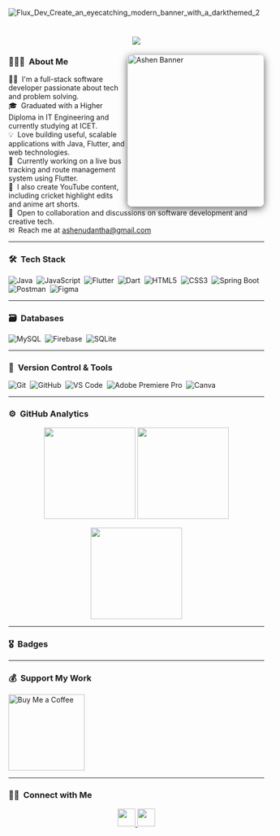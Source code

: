 ![Flux_Dev_Create_an_eyecatching_modern_banner_with_a_darkthemed_2](https://github.com/user-attachments/assets/27ee83c5-f142-4b54-8ee8-2071eccf3e9d)

<h1 align="center">
  <a href="https://github.com/DenverCoder1/readme-typing-svg"><img src="https://readme-typing-svg.herokuapp.com?font=Time+New+Roman&color=%87CEEB&size=25&center=true&vCenter=true&width=600&height=100&lines=I'm+Ashen+Udantha;Full-Stack+Developer;Code.+Build.+Innovate."></a>
</h1>

<img src="https://github.com/user-attachments/assets/36960e82-0154-4814-847c-97238eda98eb" 
     alt="Ashen Banner" 
     align="right" 
     width="270" 
     height="300" 
     style="box-shadow: 0 4px 15px rgba(0, 0, 0, 0.6); border-radius: 10px;">

### 👨🏻‍💻 &nbsp;About Me

👨‍💻 &nbsp;I'm a full-stack software developer passionate about tech and problem solving.\
🎓 &nbsp;Graduated with a Higher Diploma in IT Engineering and currently studying at ICET.\
💡 &nbsp;Love building useful, scalable applications with Java, Flutter, and web technologies.\
🌱 &nbsp;Currently working on a live bus tracking and route management system using Flutter.\
🎥 &nbsp;I also create YouTube content, including cricket highlight edits and anime art shorts.\
💬 &nbsp;Open to collaboration and discussions on software development and creative tech.\
✉ &nbsp;Reach me at ashenudantha@gmail.com

---

### 🛠 &nbsp;Tech Stack

![Java](https://img.shields.io/badge/java-%23ED8B00.svg?style=for-the-badge&logo=java&logoColor=white)&nbsp;
![JavaScript](https://img.shields.io/badge/javascript-%23323330.svg?style=for-the-badge&logo=javascript&logoColor=%23F7DF1E)&nbsp;
![Flutter](https://img.shields.io/badge/flutter-%2302569B.svg?style=for-the-badge&logo=flutter&logoColor=white)&nbsp;
![Dart](https://img.shields.io/badge/Dart-%230175C2.svg?style=for-the-badge&logo=dart&logoColor=white)&nbsp;
![HTML5](https://img.shields.io/badge/html5-%23E34F26.svg?style=for-the-badge&logo=html5&logoColor=white)&nbsp;
![CSS3](https://img.shields.io/badge/css3-%231572B6.svg?style=for-the-badge&logo=css3&logoColor=white)&nbsp;
![Spring Boot](https://img.shields.io/badge/springboot-%236DB33F.svg?style=for-the-badge&logo=springboot&logoColor=white)&nbsp;
![Postman](https://img.shields.io/badge/Postman-FF6C37?style=for-the-badge&logo=postman&logoColor=white)&nbsp;
![Figma](https://img.shields.io/badge/figma-%23F24E1E.svg?style=for-the-badge&logo=figma&logoColor=white)&nbsp;

---

### 🗃 &nbsp;Databases

![MySQL](https://img.shields.io/badge/mysql-%2300f.svg?style=for-the-badge&logo=mysql&logoColor=white)&nbsp;
![Firebase](https://img.shields.io/badge/firebase-%23039BE5.svg?style=for-the-badge&logo=firebase&logoColor=white)&nbsp;
![SQLite](https://img.shields.io/badge/SQLite-07405E?style=for-the-badge&logo=sqlite&logoColor=white)&nbsp;

---

### 🧰 &nbsp;Version Control & Tools

![Git](https://img.shields.io/badge/git-%23F05033.svg?style=for-the-badge&logo=git&logoColor=white)&nbsp;
![GitHub](https://img.shields.io/badge/github-%23121011.svg?style=for-the-badge&logo=github&logoColor=white)&nbsp;
![VS Code](https://img.shields.io/badge/Visual%20Studio%20Code-0078d7.svg?style=for-the-badge&logo=visual-studio-code&logoColor=white)&nbsp;
![Adobe Premiere Pro](https://img.shields.io/badge/Premiere_Pro-9999FF.svg?style=for-the-badge&logo=adobe-premiere-pro&logoColor=white)&nbsp;
![Canva](https://img.shields.io/badge/Canva-%2300C4CC.svg?style=for-the-badge&logo=Canva&logoColor=white)&nbsp;

---

### ⚙ &nbsp;GitHub Analytics

<p align="center">
  <img height="180em" src="https://github-readme-stats-eight-theta.vercel.app/api?username=ashenleen&show_icons=true&theme=algolia&include_all_commits=true&count_private=true"/>  
  <img height="180em" src="https://github-readme-streak-stats.herokuapp.com/?user=ashenleen&theme=dark&hide_border=true"/>
</p>

<p align="center">
  <img height="180em" src="https://github-readme-stats-eight-theta.vercel.app/api/top-langs/?username=ashenleen&layout=compact&langs_count=8&theme=algolia"/>
</p>

---

### 🎖 &nbsp;Badges


---

### 💰 &nbsp;Support My Work

<a href="https://www.buymeacoffee.com/ashenudantha" target="_blank" rel="noopener noreferrer">
  <img src="https://img.shields.io/badge/Buy%20Me%20a%20Coffee-ffdd00?style=for-the-badge&logo=buy-me-a-coffee&logoColor=black" alt="Buy Me a Coffee" width="150"/>
</a>

---

### 🤝🏻 &nbsp;Connect with Me

<p align="center">
<a href="https://www.linkedin.com/in/ashenudantha">
  <img src="https://img.shields.io/badge/-Ashen%20Udantha-0077B5?style=flat&logo=Linkedin&logoColor=white" height="35"/>
</a>

<a href="mailto:ashenudantha@gmail.com">
  <img src="https://img.shields.io/badge/-ashenudantha@gmail.com-D14836?style=flat&logo=Gmail&logoColor=white" height="35"/>
</a>


</p>
